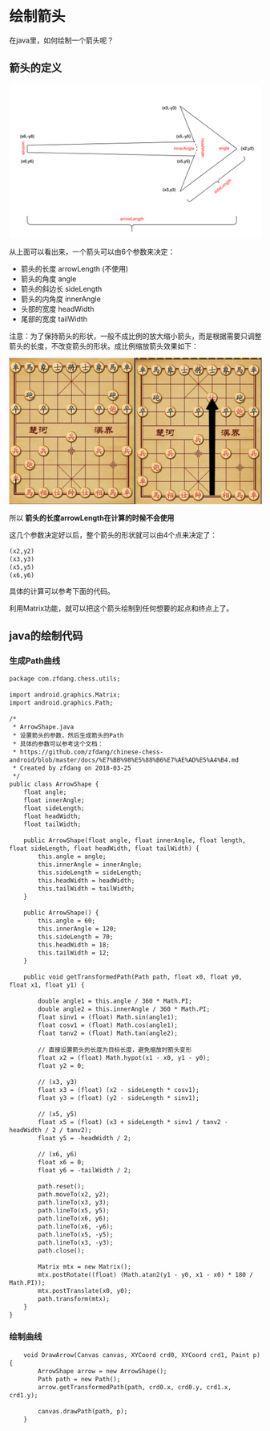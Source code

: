 # 绘制箭头

在java里，如何绘制一个箭头呢？

## 箭头的定义

![](arrow.png)

从上面可以看出来，一个箭头可以由6个参数来决定：

* 箭头的长度 arrowLength (不使用)
* 箭头的角度 angle
* 箭头的斜边长 sideLength
* 箭头的内角度 innerAngle
* 头部的宽度 headWidth
* 尾部的宽度 tailWidth

注意：为了保持箭头的形状，一般不成比例的放大缩小箭头，而是根据需要只调整箭头的长度，不改变箭头的形状。成比例缩放箭头效果如下：

![](arrow-scale.png)

所以 **箭头的长度arrowLength在计算的时候不会使用**



这几个参数决定好以后，整个箭头的形状就可以由4个点来决定了：

```
(x2,y2)
(x3,y3)
(x5,y5)
(x6,y6)
```

具体的计算可以参考下面的代码。

利用Matrix功能，就可以把这个箭头绘制到任何想要的起点和终点上了。

## java的绘制代码

### 生成Path曲线

```
package com.zfdang.chess.utils;

import android.graphics.Matrix;
import android.graphics.Path;

/*
 * ArrowShape.java
 * 设置箭头的参数，然后生成箭头的Path
 * 具体的参数可以参考这个文档：
 * https://github.com/zfdang/chinese-chess-android/blob/master/docs/%E7%BB%98%E5%88%B6%E7%AE%AD%E5%A4%B4.md
 * Created by zfdang on 2018-03-25
 */
public class ArrowShape {
    float angle;
    float innerAngle;
    float sideLength;
    float headWidth;
    float tailWidth;

    public ArrowShape(float angle, float innerAngle, float length, float sideLength, float headWidth, float tailWidth) {
        this.angle = angle;
        this.innerAngle = innerAngle;
        this.sideLength = sideLength;
        this.headWidth = headWidth;
        this.tailWidth = tailWidth;
    }

    public ArrowShape() {
        this.angle = 60;
        this.innerAngle = 120;
        this.sideLength = 70;
        this.headWidth = 18;
        this.tailWidth = 12;
    }

    public void getTransformedPath(Path path, float x0, float y0, float x1, float y1) {

        double angle1 = this.angle / 360 * Math.PI;
        double angle2 = this.innerAngle / 360 * Math.PI;
        float sinv1 = (float) Math.sin(angle1);
        float cosv1 = (float) Math.cos(angle1);
        float tanv2 = (float) Math.tan(angle2);

        // 直接设置箭头的长度为目标长度，避免缩放时箭头变形
        float x2 = (float) Math.hypot(x1 - x0, y1 - y0);
        float y2 = 0;

        // (x3, y3)
        float x3 = (float) (x2 - sideLength * cosv1);
        float y3 = (float) (y2 - sideLength * sinv1);

        // (x5, y5)
        float x5 = (float) (x3 + sideLength * sinv1 / tanv2 - headWidth / 2 / tanv2);
        float y5 = -headWidth / 2;

        // (x6, y6)
        float x6 = 0;
        float y6 = -tailWidth / 2;

        path.reset();
        path.moveTo(x2, y2);
        path.lineTo(x3, y3);
        path.lineTo(x5, y5);
        path.lineTo(x6, y6);
        path.lineTo(x6, -y6);
        path.lineTo(x5, -y5);
        path.lineTo(x3, -y3);
        path.close();

        Matrix mtx = new Matrix();
        mtx.postRotate((float) (Math.atan2(y1 - y0, x1 - x0) * 180 / Math.PI));
        mtx.postTranslate(x0, y0);
        path.transform(mtx);
    }
}

```

### 绘制曲线

```
    void DrawArrow(Canvas canvas, XYCoord crd0, XYCoord crd1, Paint p) {
        ArrowShape arrow = new ArrowShape();
        Path path = new Path();
        arrow.getTransformedPath(path, crd0.x, crd0.y, crd1.x, crd1.y);

        canvas.drawPath(path, p);
    }
```





